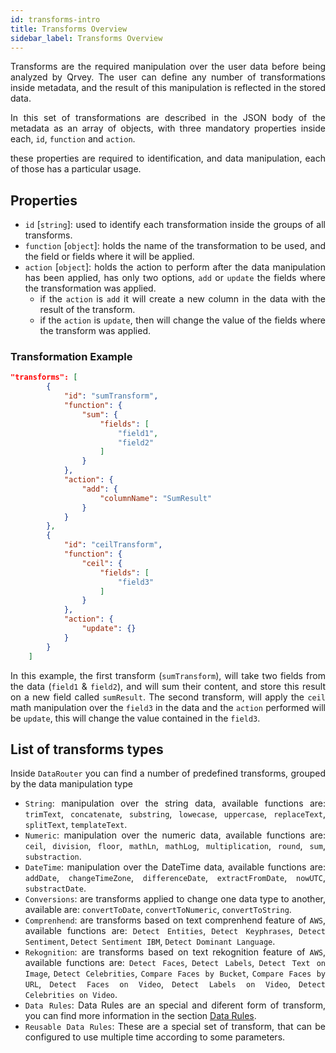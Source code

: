 ```yaml
---
id: transforms-intro
title: Transforms Overview
sidebar_label: Transforms Overview
---
```

<div style="text-align: justify">

Transforms are the required manipulation over the user data before being analyzed by Qrvey. The user can define any number of transformations inside metadata, and the result of this manipulation is reflected in the stored data. 

In this set of transformations are described in the JSON body of the metadata as an array of objects, with three mandatory properties inside each, `id`, `function` and `action`.

these properties are required to identification, and data manipulation, each of those has a particular usage.

## Properties
 - `id` [`string`]: used to identify each transformation inside the groups of all transforms.
 - `function` [`object`]: holds the name of the transformation to be used, and the field or fields where it will be applied.
 - `action` [`object`]: holds the action to perform after the data manipulation has been applied, has only two options, `add` or `update` the fields where the transformation was applied.
    - if the `action` is `add` it will create a new column in the data with the result of the transform.
    - if the `action` is `update`, then will change the value of the fields where the transform was applied.

### Transformation Example

``` json
"transforms": [
        {
            "id": "sumTransform",
            "function": {
                "sum": {
                    "fields": [
                        "field1",
                        "field2"
                    ]
                }
            },
            "action": {
                "add": {
                	"columnName": "SumResult"
                }
            }
        },
        {
            "id": "ceilTransform",
            "function": {
                "ceil": {
                    "fields": [
                        "field3"
                    ]
                }
            },
            "action": {
                "update": {}
            }
        }
    ]
```
In this example, the first transform (`sumTransform`), will take two fields from the data (`field1` & `field2`), and will sum their content, and store this result on a new field called `sumResult`.
The second transform, will apply the `ceil` math manipulation over the `field3` in the data and the `action` performed will be `update`, this will change the value contained in the `field3`.

## List of transforms types
Inside `DataRouter` you can find a number of predefined transforms, grouped by the data manipulation type

- `String`: manipulation over the string data, available functions are: `trimText`, `concatenate`, `substring`, `lowecase`, `uppercase`, `replaceText`, `splitText`, `templateText`.
- `Numeric`: manipulation over the numeric data, available functions are: `ceil`, `division`, `floor`, `mathLn`, `mathLog`, `multiplication`, `round`, `sum`, `substraction`.
- `DateTime`: manipulation over the DateTime data, available functions are: `addDate`, `changeTimeZone`, `differenceDate`, `extractFromDate`, `nowUTC`, `substractDate`.
- `Conversions`: are transforms applied to change one data type to another, available are: `convertToDate`, `convertToNumeric`, `convertToString`.
- `Comprenhend`: are transforms based on text comprenhend feature of `AWS`, available functions are: `Detect Entities`, `Detect Keyphrases`, `Detect Sentiment`, `Detect Sentiment IBM`, `Detect Dominant Language`.
- `Rekognition`: are transforms based on text rekognition feature of `AWS`, available functions are: `Detect Faces`, `Detect Labels`, `Detect Text on Image`, `Detect Celebrities`, `Compare Faces by Bucket`, `Compare Faces by URL`, `Detect Faces on Video`, `Detect Labels on Video`, `Detect Celebrities on Video`. 
- `Data Rules`: Data Rules are an special and diferent form of transform, you can find more information in the section [Data Rules](data-router/DataRules/data-rules-intro.md).
- `Reusable Data Rules`: These are a special set of transform, that can be configured to use multiple time according to some parameters.

</div>